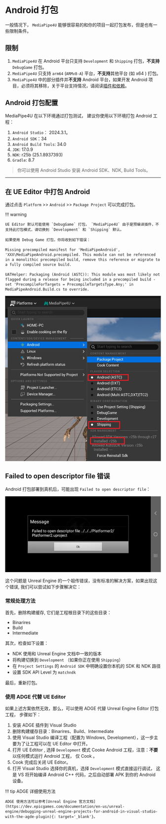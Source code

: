 
# Android 打包

一般情况下， `MediaPipe4U` 能够很容易的和你的项目一起打包发布，但是也有一些限制条件。   

## 限制

1. `MediaPipe4U` 在 Android 平台只支持 `Development` 和 `Shipping` 打包，**不支持** `DebugGame` 打包。
2. `MediaPipe4U` 只支持 `arm64` (`ARMv8-A`) 平台，**不支持**其他平台 (如 x64 ) 打包。
3. `MediaPipe4U` 中的部分插件并**不支持** Android 平台，如果开发 Android 项目，必须将其移除，关于平台支持情况，请阅读[插件和依赖](./plugin_content.md)。


## Android 打包配置

MediaPipe4U 在以下环境通过打包测试， 建议你使用以下环境打包 Android 工程：

1. `Android Studio`： 2024.3.1。   
2. `Android SDK`：34
3. `Android Build Tools`: 34.0
4. `JDK`: 17.0.9
5. `NDK`: r25b (25.1.8937393)
6. `Gradle`: 8.7

> 你可以使用 Android Studio 安装 Android SDK、NDK, Build Tools。
   
---  

## 在 UE Editor 中打包 Android

通过点击 `Platform` >> `Android` >> `Package Project` 可以完成打包。

!!! warning
	
	UE Editor 默认可能使用 `DebugGame` 打包， `MediaPipe4U` 由于是预编译插件，不支持此打包模式，请切换到 `Development` 和 `Shipping` 默认。

	如果使用 Debug Game 打包，你将收到如下错误：   

	Missing precompiled manifest for 'MediaPipeAndroid', 'XXX\MediaPipeAndroid.precompiled. This module can not be referenced in a monolithic precompiled build, remove this reference or migrate to a fully compiled source build.   

	UATHelper: Packaging (Android (ASTC)): This module was most likely not flagged during a release for being included in a precompiled build - set 'PrecompileForTargets = PrecompileTargetsType.Any;' in MediaPipeAndroid.Build.cs to override.



![Android Package](./images/android_package.jpg)


##  Failed to open descriptor file 错误

Android 打包部署到真机后，可能出现 `Failed to open descriptor file`：

![Failed to open descriptor file](./images/failed_to_open_descriptor.webp)

这个问题是 Unreal Engine 的一个祖传错误，没有标准的解决方案，如果出现这个错误, 我们可以尝试如下步骤解决它：   

### 常规处理方法

首先，删除构建缓存, 它们是工程根目录下的这些目录：

- Binarires
- Build 
- Intermediate 


其次，检查如下设置：

- NDK 使用和 Unreal Engine 文档中一致的版本
- 将构建切换到 `Development` （如果你正在使用 `Shipping`）
- 在 `Project Settings` 的 `Android SDK` 中明确设置你本机的 SDK 和 NDK 路径
- 设置 SDK API Level 为 `matchndk`

最后，重新打包。

### 使用 ADGE 代替 UE Editor

如果上述方案依然无效，那么，可以使用 ADGE 代替 Unreal Engine Editor 打包工程， 步骤如下：   


1. 安装 ADGE 插件到 Visual Studio
2. 删除构建缓存目录：Binarires、Build、Intermediate
3. 使用 Visual Studio 编译工程（配置为 Windows, Development），这一步主要为了让工程可以在 UE Editor 中打开。
4. 打开 UE Edtitor , 选择 `Development` 模式 Cooke Android  工程，注意：**不要**以任何模式运行 Android 工程， 仅 Cook 。
5. Cook 完成后关闭 UE Editor。
6. 打开 Visual Studio 选择你的真机，选择 `Development` 模式直接运行调试， 这是 VS 将开始编译 Android C++ 代码，之后自动部署 APK 到你的 Android 设备。

!!! tip ADGE 详细使用方法
    
    ADGE 使用方法可以参考[Unreal Engine 官方文档](https://dev.epicgames.com/documentation/en-us/unreal-engine/debugging-unreal-engine-projects-for-android-in-visual-studio-with-the-agde-plugin){: target='_blank'}。
